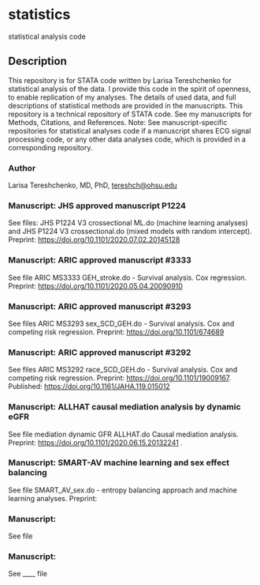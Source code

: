 # statistics
statistical analysis code

## Description
This repository is for STATA code written by Larisa Tereshchenko for statistical analysis of the data. I provide this code in the spirit of openness, to enable replication of my analyses. The details of used data, and full descriptions of statistical methods are provided in the manuscripts. 
This repository is a technical repository of STATA code. See my manuscripts for Methods, Citations, and References. 
Note: See manuscript-specific repositories for statistical analyses code if a manuscript shares ECG signal processing code, or any other data analyses code, which is provided in a corresponding repository.
 
### Author
Larisa Tereshchenko, MD, PhD, <tereshch@ohsu.edu>

  
### Manuscript: JHS approved manuscript P1224
See files: JHS P1224 V3 crossectional ML.do (machine learning analyses) and JHS P1224 V3 crossectional.do (mixed models with random intercept). Preprint: https://doi.org/10.1101/2020.07.02.20145128

### Manuscript: ARIC approved manuscript #3333
See file ARIC MS3333 GEH_stroke.do -  Survival analysis. Cox regression. Preprint: https://doi.org/10.1101/2020.05.04.20090910

### Manuscript: ARIC approved manuscript #3293
See files ARIC MS3293 sex_SCD_GEH.do  - Survival analysis. Cox and competing risk regression. Preprint: https://doi.org/10.1101/674689 

### Manuscript: ARIC approved manuscript #3292
See files ARIC MS3292 race_SCD_GEH.do - Survival analysis. Cox and competing risk regression. Preprint:  https://doi.org/10.1101/19009167. Published: https://doi.org/10.1161/JAHA.119.015012

### Manuscript: ALLHAT causal mediation analysis by dynamic eGFR  
See file mediation dynamic GFR ALLHAT.do Causal mediation analysis.  Preprint:  https://doi.org/10.1101/2020.06.15.20132241 . 

### Manuscript: SMART-AV machine learning and sex effect balancing
See file SMART_AV_sex.do - entropy balancing approach and machine learning analyses. Preprint: 

### Manuscript: 
See file  

### Manuscript: 
See ____ file 

